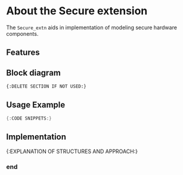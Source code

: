 About the Secure extension
==========================

The `Secure_extn` aids in implementation of modeling secure hardware components.

Features
--------

Block diagram
-------------
```
{:DELETE SECTION IF NOT USED:}
```

Usage Example
-------------

```cpp
{:CODE SNIPPETS:}
```

Implementation
--------------

{:EXPLANATION OF STRUCTURES AND APPROACH:}

### end
